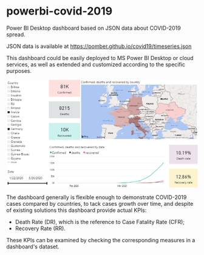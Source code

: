 # powerbi-covid-2019
Power BI Desktop dashboard based on JSON data about COVID-2019 spread.

JSON data is available at https://pomber.github.io/covid19/timeseries.json

This dashboard could be easily deployed to MS Power BI Desktop or cloud services, as well as extended and customized according to the specific purposes. 

![](https://raw.githubusercontent.com/andriikopp/powerbi-covid-2019/master/Dashboard_Preview.png)

The dashboard generally is flexible enough to demonstrate COVID-2019 cases compared by countries, to tack cases growth over time, and despite of existing solutions this dashboard provide actual KPIs: 

- Death Rate (DR), which is the reference to Case Fatality Rate (CFR);
- Recovery Rate (RR). 

These KPIs can be examined by checking the corresponding measures in a dashboard's dataset.
